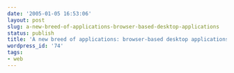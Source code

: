 ```yaml
---
date: '2005-01-05 16:53:06'
layout: post
slug: a-new-breed-of-applications-browser-based-desktop-applications
status: publish
title: 'A new breed of applications: browser-based desktop applications'
wordpress_id: '74'
tags:
- web
---
```


